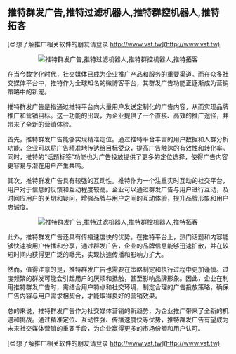 ## **推特群发广告,推特过滤机器人,推特群控机器人,推特拓客**

[😍想了解推广相关软件的朋友请登录 http://www.vst.tw](http://www.vst.tw)

 <center><img src="https://vst.tw/MP4/tuiguang/png/3.png" alt="推特群发广告,推特过滤机器人,推特群控机器人,推特拓客"></center>

在当今数字化时代，社交媒体已成为企业推广产品和服务的重要渠道。而在众多社交媒体平台中，推特作为全球知名的微博客平台，其群发广告功能正逐渐成为营销策略中的新宠。

推特群发广告是指通过推特平台向大量用户发送定制化的广告内容，从而实现品牌推广和营销目标。这一功能的出现，为企业提供了一个直接、高效的推广途径，并带来了全新的营销体验。

首先，推特群发广告能够实现精准定位。通过推特平台丰富的用户数据和人群分析功能，企业可以将广告精准地传达给目标受众，提高广告触达的有效性和转化率。同时，推特的“话题标签”功能也为广告投放提供了更多的定位选择，使得广告内容更容易与潜在用户产生共鸣。

其次，推特群发广告具有较强的互动性。推特作为一个注重实时互动的社交平台，用户对于信息的反馈和互动程度较高。企业可以通过群发广告与用户进行互动，及时回应用户的关切和疑问，增强品牌与用户之间的互动体验，提升品牌形象和用户忠诚度。

 <center><img src="https://vst.tw/MP4/tuiguang/png/5.png" alt="推特群发广告,推特过滤机器人,推特群控机器人,推特拓客"></center>

此外，推特群发广告还具有传播速度快的优势。在推特平台上，热门话题和内容能够快速被用户传播和分享，通过群发广告，企业的品牌信息能够迅速扩散，并在较短时间内获得更广泛的曝光，实现快速传播和影响力扩大。

然而，值得注意的是，推特群发广告也需要在策略制定和执行过程中更加谨慎。过度频繁的群发可能会引起用户的厌烦和抵触，甚至影响品牌形象。因此，企业在利用推特群发广告时，需结合用户特点和社交环境，制定合理的广告投放策略，确保广告内容与用户需求相契合，才能取得良好的营销效果。

总的来说，推特群发广告作为社交媒体营销的新趋势，为企业推广带来了全新的机遇和挑战。通过精准定位、互动性强、传播速度快等优势，推特群发广告有望成为未来社交媒体营销的重要手段，为企业赢得更多的市场份额和用户认可。

[😍想了解推广相关软件的朋友请登录 http://www.vst.tw](http://www.vst.tw)



